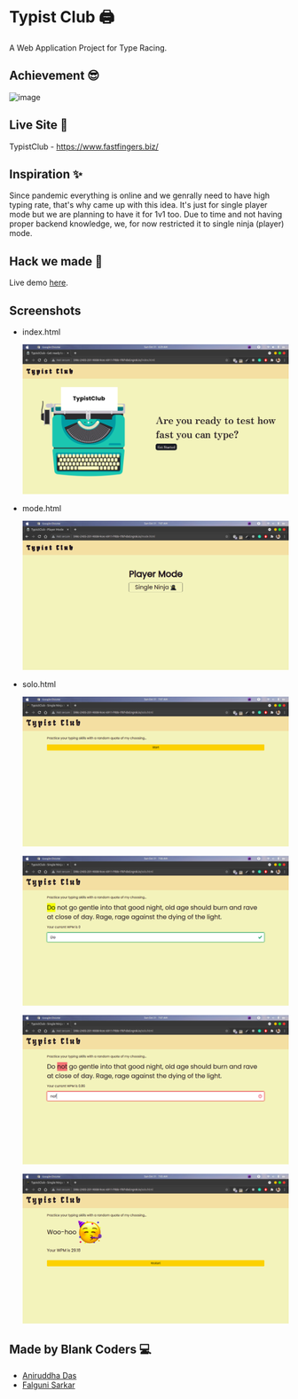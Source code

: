 # Typist Club 🖨️

A Web Application Project for Type Racing.

## Achievement 😎

![image](https://user-images.githubusercontent.com/56036475/152749315-29f2febf-0c8a-4d1a-8956-77efac0eb463.png)

## Live Site 👀

TypistClub - <https://www.fastfingers.biz/>

## Inspiration ✨

Since pandemic everything is online and we genrally need to have high typing rate, that's why came up with this idea. It's just for single player mode but we are planning to have it for 1v1 too. Due to time and not having proper backend knowledge, we, for now restricted it to single ninja (player) mode.

## Hack we made 🚀

Live demo [here](https://youtu.be/ems5yRUco2U).

## Screenshots

- index.html

  ![index](assets/index.png)

- mode.html

  ![mode](assets/mode.png)

- solo.html

  ![solo-start](assets/solo-start.png)

  ![success](assets/success.png)

  ![error](assets/error.png)

  ![result](assets/result.png)

## Made by Blank Coders 💻

- [Aniruddha Das](https://twitter.com/isthatAniruddha)
- [Falguni Sarkar](https://twitter.com/isshefalguni)
